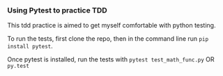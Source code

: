 ### Using Pytest to practice TDD 

This tdd practice is aimed to get myself comfortable with python testing.

To run the tests, first clone the repo, then in the command line run ```pip install pytest```.

Once pytest is installed, run the tests with 
```pytest test_math_func.py``` 
OR 
```py.test```


